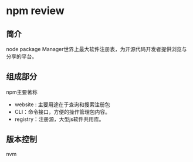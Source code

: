 # npm review

## 简介

node package Manager世界上最大软件注册表，为开源代码开发者提供浏览与分享的平台。

## 组成部分

npm主要著称

- website : 主要用途在于查询和搜索注册包
- CLI：命令接口，方便的操作管理包内容。
- registry：注册源，大型js软件共用库。

## 版本控制

nvm


